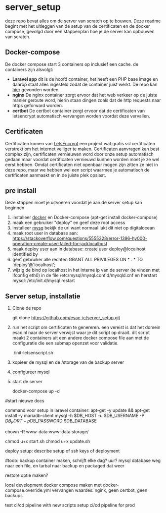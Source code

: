 # server_setup
deze repo bevat alles om de server van scratch op te bouwen. Deze readme begint met het uitleggen van de setup van de certificaten en de docker compose, gevolgd door een stappenplan hoe je de server kan opbouwen van scratch.

## Docker-compose
De docker compose start 3 containers op inclusief een cache. de containers zijn alsvolgt:
 * **Laravel app** dit is de hoofd container, het heeft een PHP base image en daarop staat alles ingesteld zodat de container juist werkt. De repo kan [hier](https://github.com/esac-ic/esac.nl) gevonden worden
 * **nginx** De nginx container zorgt ervoor dat het web verkeer op de juiste manier geroute word, hierin staan dingen zoals dat de http requests naar https geforward worden.
 * **certbot** De certbot container zorgt ervoor dat de certificaten van letsencrypt automatisch vervangen worden voordat deze vervallen.

## Certificaten
Certificaten komen van [LetsEncrypt](https://letsencrypt.org/) een project wat gratis ssl certificaten verstrekt om het internet veiliger te maken. Certificaten aanvragen kan best complex zijn, certificaten vernieuwen word door onze setup automatisch gedaan maar voordat certificaten vernieuwd kunnen worden moet je ze wel eerst hebben. Omdat certificaten niet openbaar mogen zijn zitten ze niet in deze repo, maar we hebben wel een script waarmee je automatisch de certificaten aanmaakt en in de juiste plek opslaat.

## pre install
Deze stappen moet je uitvoeren voordat je aan de server setup kan beginnen
1. installeer [docker](https://docs.docker.com/install/linux/docker-ce/ubuntu/#install-docker-ce-1) en Docker-compose (apt-get install docker-compose)
2. maak een gebruiker "deploy" en geef deze root access
3. installeer [mysq](https://www.digitalocean.com/community/questions/mysql-installation-error-dpkg-error-processing-package-mysql-server-5-5-configure) bekijk de url want normaal lukt dit niet op digitalocean
4. maak root user in database aan: https://stackoverflow.com/questions/5555328/error-1396-hy000-operation-create-user-failed-for-jacklocalhost
5. maak deploy user aan in database: create user deploy@localhost identified by
6. geef gebruiker alle rechten GRANT ALL PRIVILEGES ON * . * TO 'deploy'@'localhost';
7. wijzig de bind op localhost in het interne ip van de server (te vinden met ifconfig eth0) in de file /etc/mysql/mysql.conf.d/mysqld.cnf en herstart mysql: /etc/init.d/mysql restart

## Server setup, installatie
1. Clone de repo

	git clone https://github.com/esac-ic/server_setup.git

2. run het script om certificaten te genereren. een vereist is dat het domein esac.nl naar de server verwijst waar je dit script op draait. dit script maakt 2 containers uit een andere docker compose file aan met de configuratie die een submap openzet voor validatie.

	./init-letsenscript.sh

3. kopieer de mysql en de /storage van de backup server
4. configureer mysql
5. start de server

	docker-compose up -d
	
	
	
	
#start nieuwe docs

command voor setup in laravel container: 
apt-get -y update && apt-get install -y mariadb-client
mysql -h $DB_HOST -u $DB_USERNAME -P $DB_PORT -p$DB_PASSWORD $DB_DATABASE

chown -R www-data:www-data storage/

chmod  u+x start.sh
chmod  u+x update.sh

deploy setup:
describe setup of ssh keys of deployment

#todo: 
backup container maken, schrijft elke dag? uur? mysql database weg naar een file, 
en tarbal naar backup en packaged dat weer

restore optie maken?

local development docker compose maken met docker-compose.override.yml
vervangen waardes: nginx, geen  certbot, geen backups

test ci/cd pipeline with new scripts
setup ci/cd pipeline for prod
